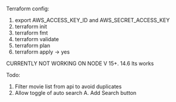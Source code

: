 Terraform config:

1. export AWS_ACCESS_KEY_ID and AWS_SECRET_ACCESS_KEY
2. terraform init
3. terraform fmt
4. terraform validate
5. terraform plan
6. terraform apply -> yes

CURRENTLY NOT WORKING ON NODE V 15+. 14.6 lts works

Todo:

1. Filter movie list from api to avoid duplicates
2. Allow toggle of auto search
   A. Add Search button
